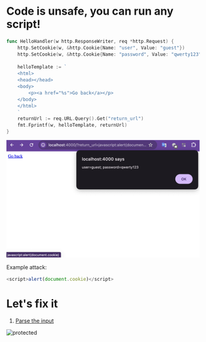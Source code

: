 # Code is unsafe, you can run any script!

~~~go
func HelloHandler(w http.ResponseWriter, req *http.Request) {
	http.SetCookie(w, &http.Cookie{Name: "user", Value: "guest"})
	http.SetCookie(w, &http.Cookie{Name: "password", Value: "qwerty123"})

	helloTemplate := `
	<html>
	<head></head>
	<body>
		<p><a href="%s">Go back</a></p>
	</body>
	</html>
	`
	returnUrl := req.URL.Query().Get("return_url")
	fmt.Fprintf(w, helloTemplate, returnUrl)
}
~~~

![unprotected](../resources/href_unprotected.png)

Example attack:
~~~js
<script>alert(document.cookie)</script>
~~~~

# Let's fix it

1. [Parse the input](main.go#L32)

![protected](../resources/href_protected.png)
